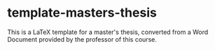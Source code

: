 # template-masters-thesis
 This is a LaTeX template for a master's thesis, converted from a Word Document provided by the professor of this course.
